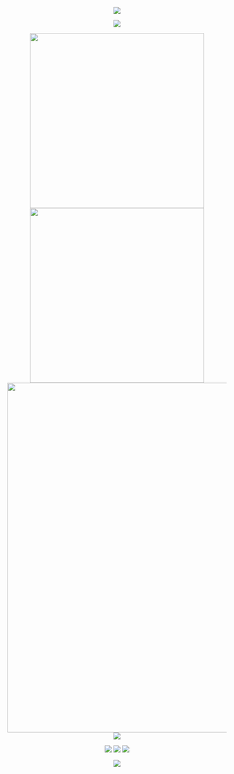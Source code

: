 <!-- https://github.com/kyechan99/capsule-render -->
<p align="center">
<img src="https://capsule-render.vercel.app/api?type=waving&color=timeGradient&height=300&&section=header&text=HI%20THERE!&fontSize=90&fontAlign=50&fontAlignY=30&desc=I%20am%20MyrStars!&descAlign=50&descSize=30&descAlignY=60&animation=twinkling" />
</p>

<!-- https://github.com/DenverCoder1/readme-typing-svg -->
<p align="center">
<img src="https://readme-typing-svg.demolab.com?font=ZCOOL+XiaoWei&size=25&pause=1000&center=true&vCenter=true&random=false&width=600&lines=%E9%A3%8E%E6%98%AF%E8%87%AA%E7%94%B1%E7%9A%84%2C%E5%B8%8C%E6%9C%9B%E4%BD%A0%E4%B9%9F%E6%98%AF;The+wind+is+free+%2C+hope+you+are+too" />
</p>

<p align="center">
<!-- https://github.com/anuraghazra/github-readme-stats -->
<img align="center" width="400" src="https://github-readme-stats.vercel.app/api?username=MyrStars&theme=ambient_gradient&include_all_commits=true&show_icons=true&hide_border=true&locale=cn" />
<!-- https://github.com/DenverCoder1/github-readme-streak-stats -->
<img align="center" width="400" src="https://streak-stats.demolab.com?user=MyrStars&theme=ambient-gradient&hide_border=true&locale=zh_Hans" />
<br/>
<!-- https://github.com/Ashutosh00710/github-readme-activity-graph -->
<img width="800" src="https://github-readme-activity-graph.vercel.app/graph?username=MyrStars&theme=tokyo-night&hide_border=true&area=true">
<br/>
<!-- https://github.com/tandpfun/skill-icons -->
<img align="center" src="https://skillicons.dev/icons?i=py,idea,docker,git,java,html,css,js,github,md,wordpress&theme=light" />
</p>

<!-- https://github.com/badges/shields -->
<p align="center">
<a href="https://github.com/Eenxi"><img src="https://img.shields.io/badge/GitHub-MyrStars-blue?logo=github" /></a>
<a href="https://space.bilibili.com/399082920"><img src="https://img.shields.io/badge/BiliBili-Star-FF66B2?logo=bilibili" /></a>
<!-- https://github.com/antonkomarev/github-profile-views-counter -->
<img src="https://komarev.com/ghpvc/?username=Eenxi&abbreviated=true&color=yellow" />
</p>

<!-- https://github.com/kyechan99/capsule-render -->
<p align="center">
<img src="https://capsule-render.vercel.app/api?type=waving&color=timeGradient&height=300&&section=footer&text=THE%20END!&fontSize=90&fontAlign=50&fontAlignY=70&desc=Hope%20all%20is%20well!&descAlign=50&descSize=30&descAlignY=40&animation=twinkling">
</p>


<!--
**MyrStars/MyrStars** is a ✨ _special_ ✨ repository because its `README.md` (this file) appears on your GitHub profile.

Here are some ideas to get you started:

- 🔭 I’m currently working on ...
- 🌱 I’m currently learning ...
- 👯 I’m looking to collaborate on ...
- 🤔 I’m looking for help with ...
- 💬 Ask me about ...
- 📫 How to reach me: ...
- 😄 Pronouns: ...
- ⚡ Fun fact: ...
-->

